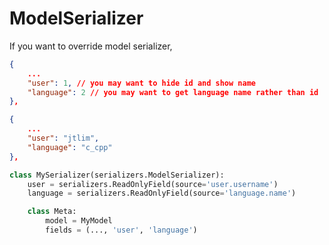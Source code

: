 # ModelSerializer

If you want to override model serializer,
```json
{
    ...
    "user": 1, // you may want to hide id and show name
    "language": 2 // you may want to get language name rather than id
},
```
```json
{
    ...
    "user": "jtlim",
    "language": "c_cpp"
},
```

```python
class MySerializer(serializers.ModelSerializer):
    user = serializers.ReadOnlyField(source='user.username')
    language = serializers.ReadOnlyField(source='language.name')

    class Meta:
        model = MyModel
        fields = (..., 'user', 'language')
```